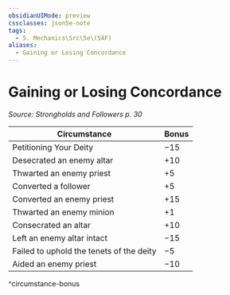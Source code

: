 ```yaml
---
obsidianUIMode: preview
cssclasses: json5e-note
tags:
  - 5. Mechanics\Src\5e\(SAF)
aliases:
  - Gaining or Losing Concordance
---
```

# Gaining or Losing Concordance
*Source: Strongholds and Followers p. 30* 

| Circumstance | Bonus |
|--------------|-------|
| Petitioning Your Deity | −15 |
| Desecrated an enemy altar | +10 |
| Thwarted an enemy priest | +5 |
| Converted a follower | +5 |
| Converted an enemy priest | +15 |
| Thwarted an enemy minion | +1 |
| Consecrated an altar | +10 |
| Left an enemy altar intact | −15 |
| Failed to uphold the tenets of the deity | −5 |
| Aided an enemy priest | −10 |
^circumstance-bonus
